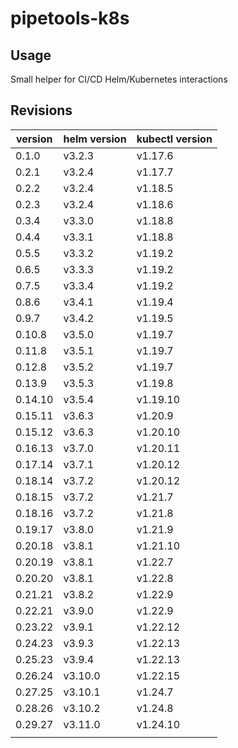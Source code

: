 # pipetools-k8s

## Usage

Small helper for CI/CD Helm/Kubernetes interactions

## Revisions

|version|helm version|kubectl version|
|-------|------------|---------------|
|0.1.0  |v3.2.3      |v1.17.6        |
|0.2.1  |v3.2.4      |v1.17.7        |
|0.2.2  |v3.2.4      |v1.18.5        |
|0.2.3  |v3.2.4      |v1.18.6        |
|0.3.4  |v3.3.0      |v1.18.8        |
|0.4.4  |v3.3.1      |v1.18.8        |
|0.5.5  |v3.3.2      |v1.19.2        |
|0.6.5  |v3.3.3      |v1.19.2        |
|0.7.5  |v3.3.4      |v1.19.2        |
|0.8.6  |v3.4.1      |v1.19.4        |
|0.9.7  |v3.4.2      |v1.19.5        |
|0.10.8 |v3.5.0      |v1.19.7        |
|0.11.8 |v3.5.1      |v1.19.7        |
|0.12.8 |v3.5.2      |v1.19.7        |
|0.13.9 |v3.5.3      |v1.19.8        |
|0.14.10|v3.5.4      |v1.19.10       |
|0.15.11|v3.6.3      |v1.20.9        |
|0.15.12|v3.6.3      |v1.20.10       |
|0.16.13|v3.7.0      |v1.20.11       |
|0.17.14|v3.7.1      |v1.20.12       |
|0.18.14|v3.7.2      |v1.20.12       |
|0.18.15|v3.7.2      |v1.21.7        |
|0.18.16|v3.7.2      |v1.21.8        |
|0.19.17|v3.8.0      |v1.21.9        |
|0.20.18|v3.8.1      |v1.21.10       |
|0.20.19|v3.8.1      |v1.22.7        |
|0.20.20|v3.8.1      |v1.22.8        |
|0.21.21|v3.8.2      |v1.22.9        |
|0.22.21|v3.9.0      |v1.22.9        |
|0.23.22|v3.9.1      |v1.22.12       |
|0.24.23|v3.9.3      |v1.22.13       |
|0.25.23|v3.9.4      |v1.22.13       |
|0.26.24|v3.10.0     |v1.22.15       |
|0.27.25|v3.10.1     |v1.24.7        |
|0.28.26|v3.10.2     |v1.24.8        |
|0.29.27|v3.11.0     |v1.24.10        |
|||
